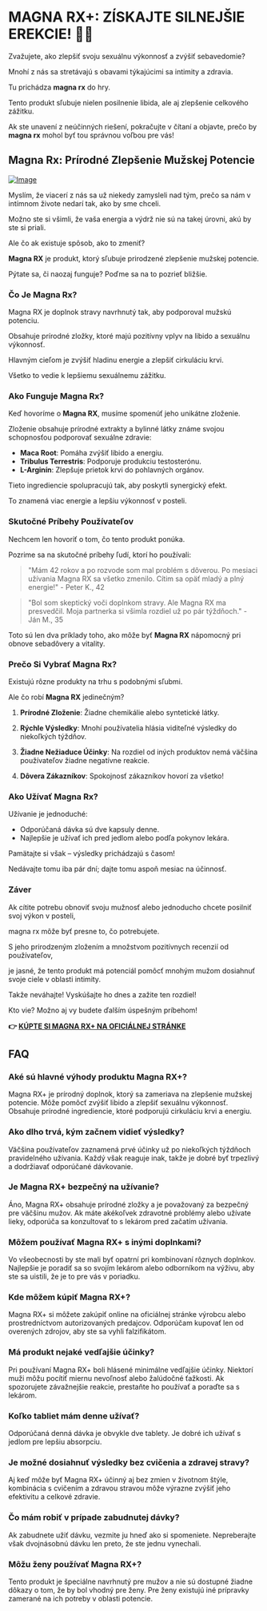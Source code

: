 # MAGNA RX+: ZÍSKAJTE SILNEJŠIE EREKCIE! 💪✨

Zvažujete, ako zlepšiť svoju sexuálnu výkonnosť a zvýšiť sebavedomie? 

Mnohí z nás sa stretávajú s obavami týkajúcimi sa intimity a zdravia. 

Tu prichádza **magna rx** do hry. 

Tento produkt sľubuje nielen posilnenie libida, ale aj zlepšenie celkového zážitku. 

Ak ste unavení z neúčinných riešení, pokračujte v čítaní a objavte, prečo by **magna rx** mohol byť tou správnou voľbou pre vás!

## Magna Rx: Prírodné Zlepšenie Mužskej Potencie

[![Image](https://www2.sellhealth.com/2/magnarx_09_468x60.jpg)](https://gchaffi.com/ZGIBLIrG)

Myslím, že viacerí z nás sa už niekedy zamysleli nad tým, prečo sa nám v intímnom živote nedarí tak, ako by sme chceli.

Možno ste si všimli, že vaša energia a výdrž nie sú na takej úrovni, akú by ste si priali.

Ale čo ak existuje spôsob, ako to zmeniť?

**Magna RX** je produkt, ktorý sľubuje prirodzené zlepšenie mužskej potencie. 

Pýtate sa, či naozaj funguje? Poďme sa na to pozrieť bližšie.

### Čo Je Magna Rx?

Magna RX je doplnok stravy navrhnutý tak, aby podporoval mužskú potenciu. 

Obsahuje prírodné zložky, ktoré majú pozitívny vplyv na libido a sexuálnu výkonnosť.

Hlavným cieľom je zvýšiť hladinu energie a zlepšiť cirkuláciu krvi.

Všetko to vedie k lepšiemu sexuálnemu zážitku.

### Ako Funguje Magna Rx?

Keď hovoríme o **Magna RX**, musíme spomenúť jeho unikátne zloženie. 

Zloženie obsahuje prírodné extrakty a bylinné látky známe svojou schopnosťou podporovať sexuálne zdravie:

- **Maca Root**: Pomáha zvýšiť libido a energiu.
- **Tribulus Terrestris**: Podporuje produkciu testosterónu.
- **L-Arginín**: Zlepšuje prietok krvi do pohlavných orgánov.

Tieto ingrediencie spolupracujú tak, aby poskytli synergický efekt. 

To znamená viac energie a lepšiu výkonnosť v posteli.

### Skutočné Príbehy Používateľov

Nechcem len hovoriť o tom, čo tento produkt ponúka. 

Pozrime sa na skutočné príbehy ľudí, ktorí ho používali:

> "Mám 42 rokov a po rozvode som mal problém s dôverou. 
> Po mesiaci užívania Magna RX sa všetko zmenilo. 
> Cítim sa opäť mladý a plný energie!" - Peter K., 42

> "Bol som skeptický voči doplnkom stravy. 
> Ale Magna RX ma presvedčil. 
> Moja partnerka si všimla rozdiel už po pár týždňoch." - Ján M., 35

Toto sú len dva príklady toho, ako môže byť **Magna RX** nápomocný pri obnove sebadôvery a vitality.

### Prečo Si Vybrať Magna Rx?

Existujú rôzne produkty na trhu s podobnými sľubmi. 

Ale čo robí **Magna RX** jedinečným?

1. **Prírodné Zloženie**: Žiadne chemikálie alebo syntetické látky.
  
2. **Rýchle Výsledky**: Mnohí používatelia hlásia viditeľné výsledky do niekoľkých týždňov.
  
3. **Žiadne Nežiaduce Účinky**: Na rozdiel od iných produktov nemá väčšina používateľov žiadne negatívne reakcie.

4. **Dôvera Zákazníkov**: Spokojnosť zákazníkov hovorí za všetko!

### Ako Užívať Magna Rx?

Užívanie je jednoduché:

- Odporúčaná dávka sú dve kapsuly denne.
- Najlepšie je užívať ich pred jedlom alebo podľa pokynov lekára.

Pamätajte si však – výsledky prichádzajú s časom! 

Nedávajte tomu iba pár dní; dajte tomu aspoň mesiac na účinnosť.

### Záver

Ak cítite potrebu obnoviť svoju mužnosť alebo jednoducho chcete posilniť svoj výkon v posteli,

magna rx môže byť presne to, čo potrebujete.

S jeho prirodzeným zložením a množstvom pozitívnych recenzií od používateľov,

je jasné, že tento produkt má potenciál pomôcť mnohým mužom dosiahnuť svoje ciele v oblasti intimity.

Takže neváhajte! Vyskúšajte ho dnes a zažite ten rozdiel!

Kto vie? Možno aj vy budete ďalším úspešným príbehom!



**👉 [KÚPTE SI MAGNA RX+ NA OFICIÁLNEJ STRÁNKE](https://gchaffi.com/ZGIBLIrG)**

## FAQ

### Aké sú hlavné výhody produktu Magna RX+?
Magna RX+ je prírodný doplnok, ktorý sa zameriava na zlepšenie mužskej potencie. Môže pomôcť zvýšiť libido a zlepšiť sexuálnu výkonnosť. Obsahuje prírodné ingrediencie, ktoré podporujú cirkuláciu krvi a energiu.

### Ako dlho trvá, kým začnem vidieť výsledky?
Väčšina používateľov zaznamená prvé účinky už po niekoľkých týždňoch pravidelného užívania. Každý však reaguje inak, takže je dobré byť trpezlivý a dodržiavať odporúčané dávkovanie.

### Je Magna RX+ bezpečný na užívanie?
Áno, Magna RX+ obsahuje prírodné zložky a je považovaný za bezpečný pre väčšinu mužov. Ak máte akékoľvek zdravotné problémy alebo užívate lieky, odporúča sa konzultovať to s lekárom pred začatím užívania.

### Môžem používať Magna RX+ s inými doplnkami?
Vo všeobecnosti by ste mali byť opatrní pri kombinovaní rôznych doplnkov. Najlepšie je poradiť sa so svojím lekárom alebo odborníkom na výživu, aby ste sa uistili, že je to pre vás v poriadku.

### Kde môžem kúpiť Magna RX+?
Magna RX+ si môžete zakúpiť online na oficiálnej stránke výrobcu alebo prostredníctvom autorizovaných predajcov. Odporúčam kupovať len od overených zdrojov, aby ste sa vyhli falzifikátom.

### Má produkt nejaké vedľajšie účinky?
Pri používaní Magna RX+ boli hlásené minimálne vedľajšie účinky. Niektorí muži môžu pocítiť miernu nevoľnosť alebo žalúdočné ťažkosti. Ak spozorujete závažnejšie reakcie, prestaňte ho používať a poraďte sa s lekárom.

### Koľko tabliet mám denne užívať?
Odporúčaná denná dávka je obvykle dve tablety. Je dobré ich užívať s jedlom pre lepšiu absorpciu.

### Je možné dosiahnuť výsledky bez cvičenia a zdravej stravy?
Aj keď môže byť Magna RX+ účinný aj bez zmien v životnom štýle, kombinácia s cvičením a zdravou stravou môže výrazne zvýšiť jeho efektivitu a celkové zdravie.

### Čo mám robiť v prípade zabudnutej dávky?
Ak zabudnete užiť dávku, vezmite ju hneď ako si spomeniete. Nepreberajte však dvojnásobnú dávku len preto, že ste jednu vynechali.

### Môžu ženy používať Magna RX+?
Tento produkt je špeciálne navrhnutý pre mužov a nie sú dostupné žiadne dôkazy o tom, že by bol vhodný pre ženy. Pre ženy existujú iné prípravky zamerané na ich potreby v oblasti potencie.